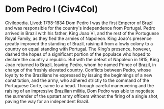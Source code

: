 # Dom Pedro I (Civ4Col)

Civilopedia.
Lived: 1798-1834
Dom Pedro I was the first Emperor of Brazil and was responsible for the country's independence from Portugal. Pedro arrived in Brazil with his father, King Joao VI, and the rest of the Portuguese Royal Family, as they fled the armies of Napoleon. King Joao's presence greatly improved the standing of Brazil, raising it from a lowly colony to a country on equal standing with Portugal. The King's presence, however, dashed the hopes of a significant portion of the populace who hoped to declare the country a republic. But with the defeat of Napoleon in 1815, King Joao returned to Brazil, leaving Pedro, whom he named Prince of Brazil, in charge of the freshly elevated country. Conflicts between Pedro, whose loyalty to the Brazilians he expressed by issuing the beginnings of a new constitution, and the army, who adhered strictly to the command of the Portuguese Corte, came to a head. Through careful maneuvering and the raising of an impressive Brazilian militia, Dom Pedro was able to negotiate the surrender of the upstart army officers without the firing of a single shot, paving the way for an independent Brazil.